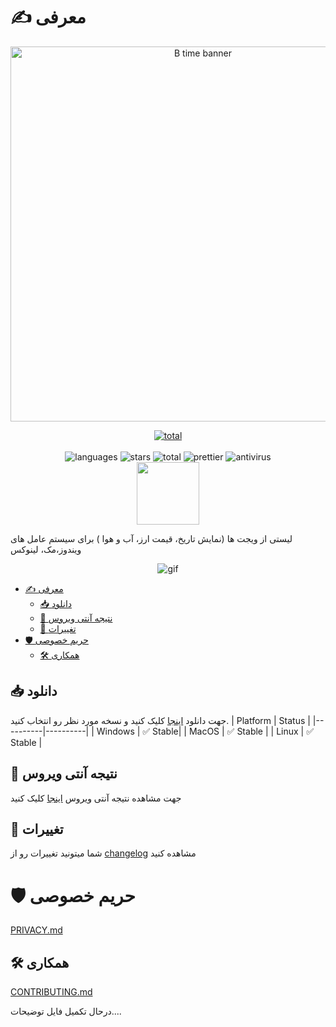 # ✍ معرفی
<p align="center">
    <img src=".github/assets/banner.png" alt="B time banner" width="600">
</p>

<p align="center">
    <a href="https://discord.gg/p9TZzEV39e" target="_blank">
         <img src="https://discordapp.com/api/guilds/1088561568272367777/widget.png?style=banner2" alt="total" >
    </a>
    <br/>
<br/>
    <img src="https://img.shields.io/github/languages/top/sajjadmrx/btime-desktop" alt="languages" >
    <img src="https://img.shields.io/github/stars/sajjadmrx/btime-desktop" alt="stars">
    <img src="https://img.shields.io/github/downloads/sajjadmrx/btime-desktop/total.svg" alt="total" >
    <img src="https://img.shields.io/badge/code_style-prettier-ff69b4.svg?style=flat-square" alt="prettier" >
    <img src="https://img.shields.io/badge/antivirus-PASS-green" alt="antivirus" >
<br/>
<a href="https://daramet.com/sajjadmrx"  target="_blank"><img  width=100 src="https://github.com/user-attachments/assets/60f38bfe-1353-4518-8c96-d1b9cfdfc797" /></a>
</p>


لیستی از ویجت ها (نمایش تاریخ، قیمت ارز، آب و هوا ) برای سیستم عامل های ویندوز،مک، لینوکس

<p align="center">
    <img src="https://github.com/user-attachments/assets/c69ea776-1f40-489e-872e-1e38bdb6b0d9" alt="gif" >
</p>

- [✍ معرفی](#-معرفی)
  - [📥 دانلود](#-دانلود)
  - [🦠 نتیجه آنتی ویروس](#-نتیجه-آنتی-ویروس)
  - [📝 تغییرات](#-تغییرات)
- [🛡️ حریم خصوصی](#️-حریم-خصوصی)
  - [🛠 همکاری](#-همکاری)

## 📥 دانلود

جهت دانلود [اینجا](https://github.com/sajjadmrx/btime-desktop/releases) کلیک کنید و نسخه مورد نظر رو انتخاب کنید.
| Platform | Status |
|----------|----------|
| Windows | ✅ Stable|
| MacOS | ✅ Stable |
| Linux | ✅ Stable |

## 🦠 نتیجه آنتی ویروس

جهت مشاهده نتیجه آنتی ویروس [اینجا](https://www.virustotal.com/gui/file/e2206493bd724407c9a0d0617f42d0d9df0ee6f1feb4283e6d74371e1cf39aee?nocache=1) کلیک کنید

## 📝 تغییرات

شما میتونید تغییرات رو از [changelog](changelog.md) مشاهده کنید

# 🛡️ حریم خصوصی

[PRIVACY.md](./PRIVACY.md)

## 🛠 همکاری

[CONTRIBUTING.md](./CONTRIBUTING.md)

درحال تکمیل فایل توضیحات....
